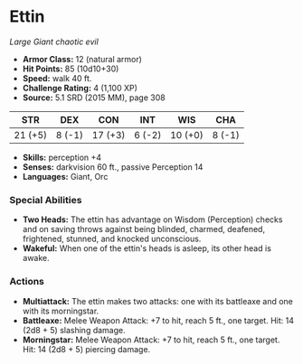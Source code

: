 # Ettin

*Large* *Giant* *chaotic evil*

- **Armor Class:** 12 (natural armor)
- **Hit Points:** 85 (10d10+30)
- **Speed:** walk 40 ft.
- **Challenge Rating:** 4 (1,100 XP)
- **Source:** 5.1 SRD (2015 MM), page 308

| STR | DEX | CON | INT | WIS | CHA |
| --- | --- | --- | --- | --- | --- |
| 21 (+5) | 8 (-1) | 17 (+3) | 6 (-2) | 10 (+0) | 8 (-1) |

- **Skills:** perception +4
- **Senses:** darkvision 60 ft., passive Perception 14
- **Languages:** Giant, Orc

### Special Abilities

- **Two Heads:** The ettin has advantage on Wisdom (Perception) checks and on saving throws against being blinded, charmed, deafened, frightened, stunned, and knocked unconscious.
- **Wakeful:** When one of the ettin's heads is asleep, its other head is awake.

### Actions

- **Multiattack:** The ettin makes two attacks: one with its battleaxe and one with its morningstar.
- **Battleaxe:** Melee Weapon Attack: +7 to hit, reach 5 ft., one target. Hit: 14 (2d8 + 5) slashing damage.
- **Morningstar:** Melee Weapon Attack: +7 to hit, reach 5 ft., one target. Hit: 14 (2d8 + 5) piercing damage.


